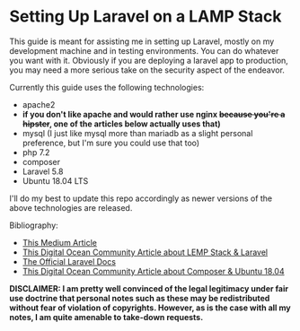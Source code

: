 # Setting Up Laravel on a LAMP Stack

This guide is meant for assisting me in setting up Laravel, mostly on my development machine and in testing environments. You can do whatever you want with it. Obviously if you are deploying a laravel app to production, you may need a more serious take on the security aspect of the endeavor.

Currently this guide uses the following technologies:

- apache2 
- **if you don't like apache and would rather use 
nginx ~~because you're a hipster~~, one of the articles 
below actually uses that)**
- mysql (I just like mysql more 
than mariadb as a slight personal preference, but I'm sure 
you could use that too) 
- php 7.2 
- composer 
- Laravel 5.8 
- Ubuntu 18.04 LTS

I'll do my best to update this repo accordingly as newer versions of the above technologies are released.

Bibliography:

- [This Medium Article](https://medium.com/@panjeh/install-laravel-on-ubuntu-18-04-with-apache-mysql-php7-lamp-stack-5512bb93ab3f)
- [This Digital Ocean Community Article about LEMP Stack & Laravel](https://www.digitalocean.com/community/tutorials/how-to-install-and-configure-laravel-with-lemp-on-ubuntu-18-04)
- [The Official Laravel Docs](https://laravel.com/docs/5.8)
- [This Digital Ocean Community Article about Composer & Ubuntu 18.04](https://www.digitalocean.com/community/tutorials/how-to-install-and-use-composer-on-ubuntu-18-04)

**DISCLAIMER: I am pretty well convinced of the legal legitimacy under fair use doctrine that personal notes such as these may be redistributed without fear of violation of copyrights. However, as is the case with all my notes, I am quite amenable to take-down requests.**

